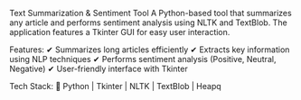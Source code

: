 Text Summarization & Sentiment Tool
A Python-based tool that summarizes any article and performs sentiment analysis using NLTK and TextBlob. The application features a Tkinter GUI for easy user interaction.

Features:
✔ Summarizes long articles efficiently
✔ Extracts key information using NLP techniques
✔ Performs sentiment analysis (Positive, Neutral, Negative)
✔ User-friendly interface with Tkinter

Tech Stack:
🔹 Python | Tkinter | NLTK | TextBlob | Heapq
